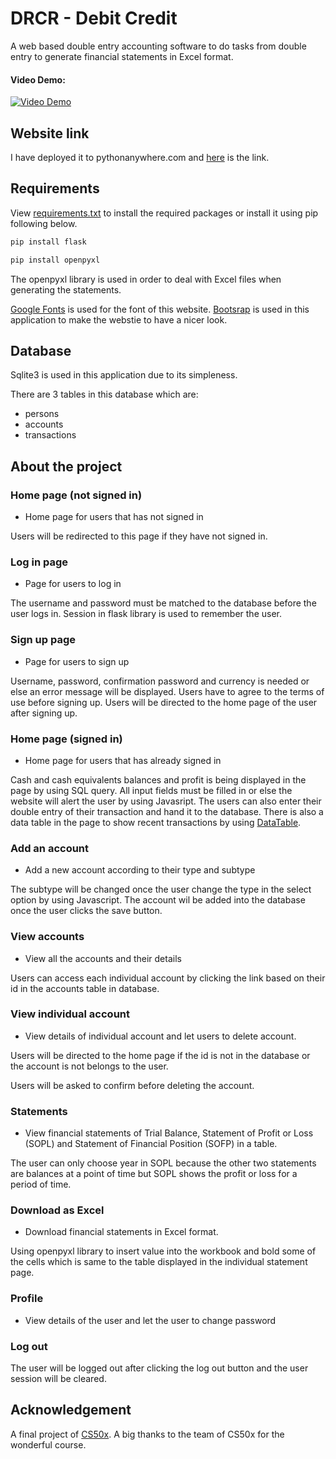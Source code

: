 # DRCR - Debit Credit
A web based double entry accounting software to do tasks from double entry to generate financial statements in Excel format.
#### Video Demo:
[![Video Demo](https://img.youtube.com/vi/VyvKvPro5_g/0.jpg)](https://www.youtube.com/watch?v=VyvKvPro5_g)

## Website link
I have deployed it to pythonanywhere.com and [here](https://drcr.pythonanywhere.com/) is the link.

## Requirements
View [requirements.txt](requirements.txt) to install the required packages or install it using pip following below.

```bash
pip install flask
```

```bash
pip install openpyxl
```

The openpyxl library is used in order to deal with Excel files when generating the statements.

[Google Fonts](https://fonts.google.com/) is used for the font of this website.
[Bootsrap](https://getbootstrap.com/) is used in this application to make the webstie to have a nicer look.

## Database
Sqlite3 is used in this application due to its simpleness.

There are 3 tables in this database which are:
- persons
- accounts
- transactions

## About the project
### Home page (not signed in)
- Home page for users that has not signed in

Users will be redirected to this page if they have not signed in.

### Log in page
- Page for users to log in

The username and password must be matched to the database before the user logs in. Session in flask library is used to remember the user.

### Sign up page
- Page for users to sign up

Username, password, confirmation password and currency is needed or else an error message will be displayed. Users have to agree to the terms of use before signing up. Users will be directed to the home page of the user after signing up.

### Home page (signed in)
- Home page for users that has already signed in

Cash and cash equivalents balances and profit is being displayed in the page by using SQL query. All input fields must be filled in or else the website will alert the user by using Javasript. The users can also enter their double entry of their transaction and hand it to the database. There is also a data table in the page to show recent transactions by using [DataTable](https://datatables.net/examples/styling/bootstrap4).

### Add an account
- Add a new account according to their type and subtype

The subtype will be changed once the user change the type in the select option by using Javascript. The account wil be added into the database once the user clicks the save button.

### View accounts
- View all the accounts and their details

Users can access each individual account by clicking the link based on their id in the accounts table in database. 

### View individual account
- View details of individual account and let users to delete account.

Users will be directed to the home page if the id is not in the database or the account is not belongs to the user.

Users will be asked to confirm before deleting the account.

### Statements
- View financial statements of Trial Balance, Statement of Profit or Loss (SOPL) and Statement of Financial Position (SOFP) in a table.

The user can only choose year in SOPL because the other two statements are balances at a point of time but SOPL shows the profit or loss for a period of time.

### Download as Excel
- Download financial statements in Excel format.

Using openpyxl library to insert value into the workbook and bold some of the cells which is same to the table displayed in the individual statement page.

### Profile
- View details of the user and let the user to change password

### Log out
The user will be logged out after clicking the log out button and the user session will be cleared.

## Acknowledgement
A final project of [CS50x](https://cs50.harvard.edu/x/2021/). A big thanks to the team of CS50x for the wonderful course.
